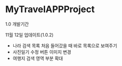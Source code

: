 # MyTravelAPPProject

1.0 개발기간


11월 12일 업데이트(1.0.2)
  - 나라 검색 목록 처음 들어갔을 때 바로 목록으로 보여주기
  - 사진일기 수정 버튼 이미지 변경
  - 여행지 검색 영역 부분 확대
